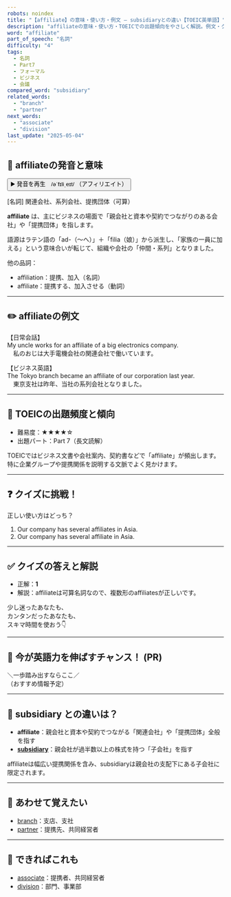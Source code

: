 ```yaml
---
robots: noindex
title: "【affiliate】の意味・使い方・例文 ― subsidiaryとの違い【TOEIC英単語】"
description: "affiliateの意味・使い方・TOEICでの出題傾向をやさしく解説。例文・クイズ付きでsubsidiaryとの違いもわかりやすく学べます。"
word: "affiliate"
part_of_speech: "名詞"
difficulty: "4"
tags:
  - 名詞
  - Part7
  - フォーマル
  - ビジネス
  - 会議
compared_word: "subsidiary"
related_words:
  - "branch"
  - "partner"
next_words:
  - "associate"
  - "division"
last_update: "2025-05-04"
---
```


## 🔰 affiliateの発音と意味

<button class="play-audio" onclick="playTTS('affiliate')">
  <span class="play-audio-main">
    ▶️ 発音を再生　/əˈfɪliˌeɪt/
  </span>
  <span class="play-audio-sub">
    （アフィリエイト）
  </span>
</button>

[名詞] 関連会社、系列会社、提携団体（可算）

**affiliate** は、主にビジネスの場面で「親会社と資本や契約でつながりのある会社」や「提携団体」を指します。

語源はラテン語の「ad-（～へ）」＋「filia（娘）」から派生し、「家族の一員に加える」という意味合いが転じて、組織や会社の「仲間・系列」となりました。

他の品詞：  
- affiliation：提携、加入（名詞）
- affiliate：提携する、加入させる（動詞）

---

## ✏️ affiliateの例文

【日常会話】  
My uncle works for an affiliate of a big electronics company.  
　私のおじは大手電機会社の関連会社で働いています。

【ビジネス英語】  
The Tokyo branch became an affiliate of our corporation last year.  
　東京支社は昨年、当社の系列会社となりました。

---

## 🎯 TOEICの出題頻度と傾向

- 難易度：★★★★☆
- 出題パート：Part 7（長文読解）

TOEICではビジネス文書や会社案内、契約書などで「affiliate」が頻出します。特に企業グループや提携関係を説明する文脈でよく見かけます。

---

## ❓ クイズに挑戦！

正しい使い方はどっち？

1. Our company has several affiliates in Asia.  
2. Our company has several affiliate in Asia.

---

## ✅ クイズの答えと解説

- 正解：**1**
- 解説：affiliateは可算名詞なので、複数形のaffiliatesが正しいです。

少し迷ったあなたも、  
カンタンだったあなたも、  
スキマ時間を使おう👇️

---

## 🚀 今が英語力を伸ばすチャンス！ (PR)

<div class="info-center">
＼一歩踏み出すならここ／<br>  
（おすすめ情報予定）
</div>

---

## 🤔  subsidiary との違いは？

- **affiliate**：親会社と資本や契約でつながる「関連会社」や「提携団体」全般を指す
- **[subsidiary](/word/subsidiary/)**：親会社が過半数以上の株式を持つ「子会社」を指す

affiliateは幅広い提携関係を含み、subsidiaryは親会社の支配下にある子会社に限定されます。

---

## 🧩 あわせて覚えたい

- [branch](/word/branch/)：支店、支社
- [partner](/word/partner/)：提携先、共同経営者

---

## 📖 できればこれも

- [associate](/word/associate/)：提携者、共同経営者
- [division](/word/division/)：部門、事業部

<!-- cvid: aid17_bid20 -->
